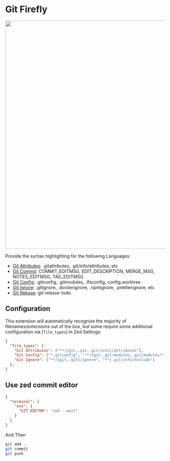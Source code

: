 # Git Firefly

<img width="720" src="https://s2.loli.net/2024/05/02/n8PkoAaFdrNsGZ5.png" />

Provide the syntax highlighting for the following Languages:

- [Git Attributes](https://github.com/tree-sitter-grammars/tree-sitter-gitattributes): .gitattributes, .git/info/attributes, etc
- [Git Commit](https://github.com/the-mikedavis/tree-sitter-git-commit): COMMIT_EDITMSG, EDIT_DESCRIPTION, MERGE_MSG, NOTES_EDITMSG, TAG_EDITMSG
- [Git Config](https://github.com/the-mikedavis/tree-sitter-git-config): .gitconfig, .gitmodules, .lfsconfig, config.worktree
- [Git Ignore](https://github.com/shunsambongi/tree-sitter-gitignore): .gitignore, .dockerignore, .npmignore, .prettierignore, etc
- [Git Rebase](https://github.com/the-mikedavis/tree-sitter-git-rebase): git-rebase-todo

## Configuration

This extension will automatically recognize the majority of filenames/extensions out of the box, but some require some additional configuration via [`file_types`] in Zed Settings:

```json
{
  "file_types": {
    "Git Attributes": ["**/{git,.git,.git/info}/attributes"],
    "Git Config": ["*.gitconfig", "**/{git,.git/modules,.git/modules/*}/config"],
    "Git Ignore": ["**/{git,.git}/ignore", "**/.git/info/exclude"]
  },
}
```

## Use zed commit editor

```json
{
  "terminal": {
    "env": {
      "GIT_EDITOR": "zed --wait"
    }
  }
}
```

And Then

```bash
git add .
git commit
git push
```
